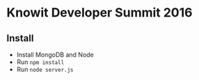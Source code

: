 # Knowit Developer Summit 2016

## Install
* Install MongoDB and Node
* Run `npm install`
* Run `node server.js`
